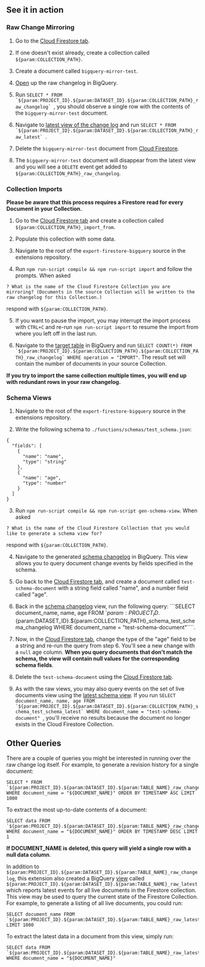 ## See it in action

### Raw Change Mirroring

1. Go to the [Cloud Firestore tab](https://console.firebase.google.com/project/${param:PROJECT_ID}/database/firestore/data).

2. If one doesn't exist already, create a collection called `${param:COLLECTION_PATH}`.

3. Create a document called `bigquery-mirror-test`.

4. [Open](https://console.cloud.google.com/bigquery?project=${param:PROJECT_ID}&p=${param:PROJECT_ID}&d=${param:DATASET_ID}&t=${param:COLLECTION_PATH}_raw_changelog&page=table) up the raw changelog in BigQuery.

5. Run ```SELECT * FROM `${param:PROJECT_ID}.${param:DATASET_ID}.${param:COLLECTION_PATH}_raw_changelog` ```, you should observe a single row with the contents of the `bigquery-mirror-test` document.

6. Navigate to [latest view of the change log](https://console.cloud.google.com/bigquery?project=${param:PROJECT_ID}&p=${param:PROJECT_ID}&d=${param:DATASET_ID}&t=${param:COLLECTION_PATH}_raw_latest&page=table) and run ```SELECT * FROM `${param:PROJECT_ID}.${param:DATASET_ID}.${param:COLLECTION_PATH}_raw_latest` ```.

6. Delete the `bigquery-mirror-test` document from [Cloud Firestore](https://console.firebase.google.com/project/${param:PROJECT_ID}/database/firestore/data).

7. The `bigquery-mirror-test` document will disappear from the latest view and you will see a `DELETE` event get added to ```${param:COLLECTION_PATH}_raw_changelog```.

### Collection Imports

**Please be aware that this process requires a Firestore read for every Document in your Collection.**

1. Go to the [Cloud Firestore tab](https://console.firebase.google.com/project/${param:PROJECT_ID}/database/firestore/data) and create a collection called `${param:COLLECTION_PATH}_import_from`.

2. Populate this collection with some data.

3. Navigate to the root of the `export-firestore-bigquery` source in the extensions repository.

4. Run ```npm run-script compile && npm run-script import``` and follow the prompts. When asked

```
? What is the name of the Cloud Firestore Collection you are mirroring? (Documents in the source Collection will be written to the raw changelog for this Collection.)
```

respond with ```${param:COLLECTION_PATH}```.

5. If you want to pause the import, you may interrupt the import process with ```CTRL+C``` and re-run ```npm run-script import``` to resume the import from where you left off in the last run.

6. Navigate to the [target table](https://console.cloud.google.com/bigquery?project=${param:PROJECT_ID}&p=${param:PROJECT_ID}&d=${param:DATASET_ID}&t=${param:COLLECTION_PATH}_raw_changelog&page=table) in BigQuery and run ```SELECT COUNT(*) FROM `${param:PROJECT_ID}.${param:COLLECTION_PATH}.${param:COLLECTION_PATH}_raw_changelog` WHERE operation = "IMPORT"```. The result set will contain the number of documents in your source Collection.

**If you try to import the same collection multiple times, you will end up with redundant rows in your raw changelog.**

### Schema Views

1. Navigate to the root of the `export-firestore-bigquery` source in the extensions repository.

2. Write the following schema to `./functions/schemas/test_schema.json`:

```
{
  "fields": [
    {
      "name": "name",
      "type": "string"
    },
    {
      "name": "age",
      "type": "number"
    }
  ]
}
```

3. Run ```npm run-script compile && npm run-script gen-schema-view```. When asked

```
? What is the name of the Cloud Firestore Collection that you would like to generate a schema view for?
```

respond with ```${param:COLLECTION_PATH}```.

4. Navigate to the generated [schema changelog](https://console.cloud.google.com/bigquery?project=${param:PROJECT_ID}&p=${param:PROJECT_ID}&d=${param:DATASET_ID}&t=${param:COLLECTION_PATH}_schema_test_schema_changelog&page=table) in BigQuery. This view allows you to query document change events by fields specified in the schema.

5. Go back to the [Cloud Firestore tab](https://console.firebase.google.com/project/${param:PROJECT_ID}/database/firestore/data), and create a document called `test-schema-document` with a string field called "name", and a number field called "age".

6. Back in the [schema changelog](https://console.cloud.google.com/bigquery?project=${param:PROJECT_ID}&p=${param:PROJECT_ID}&d=${param:DATASET_ID}&t=${param:COLLECTION_PATH}_schema_test_schema_changelog&page=table) view, run the following query: ```SELECT document_name, name, age FROM `${param:PROJECT_ID}.${param:DATASET_ID}.${param:COLLECTION_PATH}_schema_test_schema_changelog WHERE document_name = "test-schema-document"````.

7. Now, in the [Cloud Firestore tab](https://console.firebase.google.com/project/${param:PROJECT_ID}/database/firestore/data), change the type of the "age" field to be a string and re-run the query from step 6. You'll see a new change with a `null` age column. **When you query documents that don't match the schema, the view will contain null values for the corresponding schema fields**.

8. Delete the `test-schema-document` using the [Cloud Firestore tab](https://console.firebase.google.com/project/${param:PROJECT_ID}/database/firestore/data).

9. As with the raw views, you may also query events on the set of live documents view using the [latest schema view](https://console.cloud.google.com/bigquery?project=${param:PROJECT_ID}&p=${param:PROJECT_ID}&d=${param:DATASET_ID}&t=${param:COLLECTION_PATH}_schema_test_schema_latest&page=table). If you run ```SELECT document_name, name, age FROM `${param:PROJECT_ID}.${param:DATASET_ID}.${param:COLLECTION_PATH}_schema_test_schema_latest` WHERE document_name = "test-schema-document" ```, you'll receive no results because the document no longer exists in the Cloud Firestore Collection.

## Other Queries

There are a couple of queries you might be interested in running over the raw change log itself. For example, to generate a revision history for a single document:

```
SELECT * FROM `${param:PROJECT_ID}.${param:DATASET_ID}.${param:TABLE_NAME}_raw_changelog` WHERE document_name = "${DOCUMENT_NAME}" ORDER BY TIMESTAMP ASC LIMIT 1000
```

To extract the most up-to-date contents of a document:

```
SELECT data FROM `${param:PROJECT_ID}.${param:DATASET_ID}.${param:TABLE_NAME}_raw_changelog` WHERE document_name = "${DOCUMENT_NAME}" ORDER BY TIMESTAMP DESC LIMIT 1
```

**If DOCUMENT_NAME is deleted, this query will yield a single row with a null data column**.

In addition to `${param:PROJECT_ID}.${param:DATASET_ID}.${param:TABLE_NAME}_raw_changelog`, this extension also created a BigQuery [view](https://cloud.google.com/bigquery/docs/views) called `${param:PROJECT_ID}.${param:DATASET_ID}.${param:TABLE_NAME}_raw_latest` which reports latest events for all live documents in the Firestore collection. This view may be used to query the current state of the Firestore Collection. For example, to generate a listing of all live documents, you could run:

```
SELECT document_name FROM `${param:PROJECT_ID}.${param:DATASET_ID}.${param:TABLE_NAME}_raw_latest` LIMIT 1000
```

To extract the latest data in a document from this view, simply run:

```
SELECT data FROM `${param:PROJECT_ID}.${param:DATASET_ID}.${param:TABLE_NAME}_raw_latest` WHERE document_name = "${DOCUMENT_NAME}"
```
